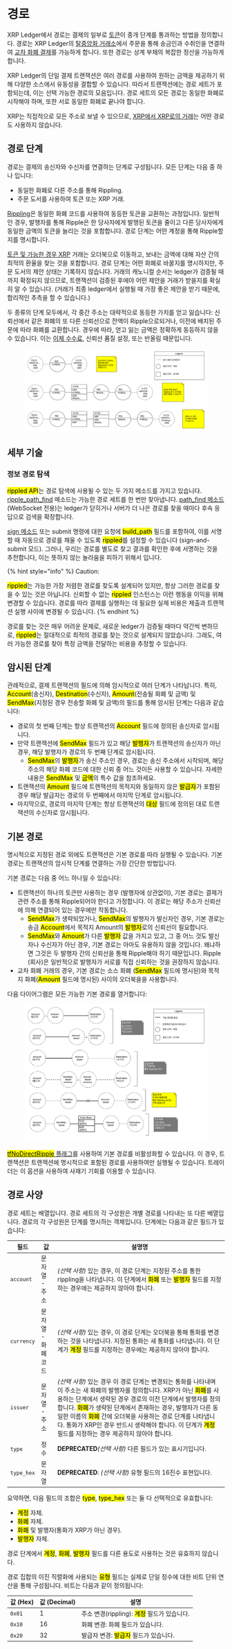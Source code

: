 # 경로

XRP Ledger에서 경로는 결제의 일부로 [토큰](./)이 중개 단계를 통과하는 방법을 정의합니다. 경로는 XRP Ledger의 [탈중앙화 거래소](../dex/)에서 주문을 통해 송금인과 수취인을 연결하여 [교차 화폐 결제](../undefined-1/undefined.md)를 가능하게 합니다. 또한 경로는 상계 부채의 복잡한 정산을 가능하게 합니다.

XRP Ledger의 단일 결제 트랜잭션은 여러 경로를 사용하여 원하는 금액을 제공하기 위해 다양한 소스에서 유동성을 결합할 수 있습니다. 따라서 트랜잭션에는 경로 세트가 포함되는데, 이는 선택 가능한 경로의 모음입니다. 경로 세트의 모든 경로는 동일한 화폐로 시작해야 하며, 또한 서로 동일한 화폐로 끝나야 합니다.

XRP는 직접적으로 모든 주소로 보낼 수 있으므로, [XRP에서 XRP로의 거래](../undefined-1/xrp.md)는 어떤 경로도 사용하지 않습니다.

## 경로 단계&#x20;

경로는 결제의 송신자와 수신자를 연결하는 단계로 구성됩니다. 모든 단계는 다음 중 하나 입니다:

* 동일한 화폐로 다른 주소를 통해 Rippling.
* 주문 도서를 사용하여 토큰 또는 XRP 거래.

[Rippling](rippling.md)은 동일한 화폐 코드를 사용하여 동등한 토큰을 교환하는 과정입니다. 일반적인 경우, 발행자를 통해 Ripple은 한 당사자에게 발행된 토큰을 줄이고 다른 당사자에게 동일한 금액의 토큰을 늘리는 것을 포함합니다. 경로 단계는 어떤 계정을 통해 Ripple할지를 명시합니다.

[토큰 및 가능한 경우 XRP](../dex/) 거래는 오더북으로 이동하고, 보내는 금액에 대해 자산 간의 최적의 환율을 찾는 것을 포함합니다. 경로 단계는 어떤 화폐로 바꿀지를 명시하지만, 주문 도서의 제안 상태는 기록하지 않습니다. 거래의 캐노니컬 순서는 ledger가 검증될 때까지 확정되지 않으므로, 트랜잭션이 검증된 후에야 어떤 제안을 거래가 받을지를 확실히 알 수 있습니다. (거래가 최종 ledger에서 실행될 때 가장 좋은 제안을 받기 때문에, 합리적인 추측을 할 수 있습니다.)

두 종류의 단계 모두에서, 각 중간 주소는 대략적으로 동등한 가치를 얻고 잃습니다: 신뢰선에서 같은 화폐의 또 다른 신뢰선으로 잔액이 Ripple으로되거나, 이전에 배치된 주문에 따라 화폐를 교환합니다. 경우에 따라, 얻고 잃는 금액은 정확하게 동등하지 않을 수 있습니다. 이는 [이체 수수료](undefined-3.md), 신뢰선 품질 설정, 또는 반올림 때문입니다.



<figure><img src="../../.gitbook/assets/Paths_1.png" alt=""><figcaption></figcaption></figure>

## 세부 기술

### 정보 경로 탐색&#x20;

<mark style="background-color:yellow;">rippled API</mark>는 경로 탐색에 사용될 수 있는 두 가지 메소드를 가지고 있습니다. [ripple\_path\_find](../../references/http-websocket-apis/api-1/undefined-2/ripple\_path\_find.md) 메소드는 가능한 경로 세트를 한 번만 찾아냅니다. [path\_find 메소드](../../references/http-websocket-apis/api-1/undefined-2/path\_find.md) (WebSocket 전용)는 ledger가 닫히거나 서버가 더 나은 경로를 찾을 때마다 후속 응답으로 검색을 확장합니다.

[sign 메소드](../../references/http-websocket-apis/api-2/undefined-3/sign.md) 또는 submit 명령에 대한 요청에 <mark style="background-color:yellow;">build\_path</mark> 필드를 포함하여, 이를 서명할 때 자동으로 경로를 채울 수 있도록 <mark style="background-color:yellow;">rippled</mark>를 설정할 수 있습니다 (sign-and-submit 모드). 그러나, 우리는 경로를 별도로 찾고 결과를 확인한 후에 서명하는 것을 추천합니다, 이는 뜻하지 않는 놀라움을 피하기 위해서 입니다.

{% hint style="info" %}
Caution:

<mark style="background-color:yellow;">rippled</mark>는 가능한 가장 저렴한 경로를 찾도록 설계되어 있지만, 항상 그러한 경로를 찾을 수 있는 것은 아닙니다. 신뢰할 수 없는 <mark style="background-color:yellow;">rippled</mark> 인스턴스는 이런 행동을 이익을 위해 변경할 수 있습니다. 경로를 따라 결제를 실행하는 데 필요한 실제 비용은 제출과 트랜잭션 실행 사이에 변경될 수 있습니다.
{% endhint %}

경로를 찾는 것은 매우 어려운 문제로, 새로운 ledger가 검증될 때마다 약간씩 변하므로, <mark style="background-color:yellow;">rippled</mark>는 절대적으로 최적의 경로를 찾는 것으로 설계되지 않았습니다. 그래도, 여러 가능한 경로를 찾아 특정 금액을 전달하는 비용을 추정할 수 있습니다.

## 암시된 단계&#x20;

관례적으로, 결제 트랜잭션의 필드에 의해 암시적으로 여러 단계가 나타납니다. 특히, <mark style="background-color:yellow;">Account</mark>(송신자), <mark style="background-color:yellow;">Destination</mark>(수신자), <mark style="background-color:yellow;">Amount</mark>(전송될 화폐 및 금액) 및 <mark style="background-color:yellow;">SendMax</mark>(지정된 경우 전송할 화폐 및 금액)의 필드를 통해 암시된 단계는 다음과 같습니다:

* 경로의 첫 번째 단계는 항상 트랜잭션의 <mark style="background-color:yellow;">Account</mark> 필드에 정의된 송신자로 암시됩니다.&#x20;
* 만약 트랜잭션에 <mark style="background-color:yellow;">SendMax</mark> 필드가 있고 해당 <mark style="background-color:yellow;">발행자</mark>가 트랜잭션의 송신자가 아닌 경우, 해당 발행자가 경로의 두 번째 단계로 암시됩니다.&#x20;
  * <mark style="background-color:yellow;">SendMax</mark>의 <mark style="background-color:yellow;">발행자</mark>가 송신 주소인 경우, 경로는 송신 주소에서 시작되며, 해당 주소의 해당 화폐 코드에 대한 신뢰 중 어느 것이든 사용할 수 있습니다. 자세한 내용은 <mark style="background-color:yellow;">SendMax</mark> 및 <mark style="background-color:yellow;">금액</mark>의 특수 값을 참조하세요.
* 트랜잭션의 <mark style="background-color:yellow;">Amount</mark> 필드에 트랜잭션의 목적지와 동일하지 않은 <mark style="background-color:yellow;">발급자</mark>가 포함된 경우 해당 발급자는 경로의 두 번째에서 마지막 단계로 암시됩니다.&#x20;
* 마지막으로, 경로의 마지막 단계는 항상 트랜잭션의 <mark style="background-color:yellow;">대상</mark> 필드에 정의된 대로 트랜잭션의 수신자로 암시됩니다.

## 기본 경로&#x20;

명시적으로 지정된 경로 외에도 트랜잭션은 기본 경로를 따라 실행될 수 있습니다. 기본 경로는 트랜잭션의 암시적 단계를 연결하는 가장 간단한 방법입니다.

기본 경로는 다음 중 어느 하나일 수 있습니다:

* 트랜잭션이 하나의 토큰만 사용하는 경우 (발행자에 상관없이), 기본 경로는 결제가 관련 주소를 통해 Ripple되어야 한다고 가정합니다. 이 경로는 해당 주소가  신뢰선에 의해 연결되어 있는 경우에만 작동합니다.&#x20;
  * <mark style="background-color:yellow;">SendMax</mark>가 생략되었거나, <mark style="background-color:yellow;">SendMax</mark>의 발행자가 발신자인 경우, 기본 경로는 송금 <mark style="background-color:yellow;">Account</mark>에서 목적지 Amount의 <mark style="background-color:yellow;">발행자</mark>로의 신뢰선이 필요합니다.&#x20;
  * <mark style="background-color:yellow;">SendMax</mark>와 <mark style="background-color:yellow;">Amount</mark>가 다른 <mark style="background-color:yellow;">발행자</mark> 값을 가지고 있고, 그 중 어느 것도 발신자나 수신자가 아닌 경우, 기본 경로는 아마도 유용하지 않을 것입니다. 왜냐하면 그것은 두 발행자 간의 신뢰선을 통해 Ripple해야 하기 때문입니다. Ripple (회사)은 일반적으로 발행자가 서로를 직접 신뢰하는 것을 권장하지 않습니다.&#x20;
* 교차 화폐 거래의 경우, 기본 경로는 소스 화폐 (<mark style="background-color:yellow;">SendMax</mark> 필드에 명시된)와 목적지 화폐(<mark style="background-color:yellow;">Amount</mark> 필드에 명시된) 사이의 오더북을을 사용합니다.&#x20;

다음 다이어그램은 모든 가능한 기본 경로를 열거합니다:

<figure><img src="../../.gitbook/assets/Path_2.png" alt=""><figcaption></figcaption></figure>

[<mark style="background-color:yellow;">tfNoDirectRipple</mark> 플래그](../../references/xrp-ledger/undefined-1/undefined-1/payment.md)를 사용하여 기본 경로를 비활성화할 수 있습니다. 이 경우, 트랜잭션은 트랜잭션에 명시적으로 포함된 경로를 사용하여만 실행될 수 있습니다. 트레이더는 이 옵션을 사용하여 사재기 기회를 이용할 수 있습니다.

## 경로 사양&#x20;

경로 세트는 배열입니다. 경로 세트의 각 구성원은 개별 경로를 나타내는 또 다른 배열입니다. 경로의 각 구성원은 단계를 명시하는 객체입니다. 단계에는 다음과 같은 필드가 있습니다:

| 필드         | 값           | 설명명                                                                                                                                                                                                                                                                                                                                                                                                                                          |
| ---------- | ----------- | -------------------------------------------------------------------------------------------------------------------------------------------------------------------------------------------------------------------------------------------------------------------------------------------------------------------------------------------------------------------------------------------------------------------------------------------- |
| `account`  | 문자열 - 주소    | _(선택 사항)_ 있는 경우, 이 경로 단계는 지정된 주소를 통한 rippling을 나타냅니다. 이 단계에서 <mark style="background-color:yellow;">화폐</mark> 또는 <mark style="background-color:yellow;">발행자</mark> 필드를 지정하는 경우에는 제공하지 않아야 합니다.                                                                                                                                                                                                                                               |
| `currency` | 문자열 - 화폐 코드 | _(선택 사항)_ 있는 경우, 이 경로 단계는 오더북을 통해 통화를 변경하는 것을 나타냅니다. 지정된 통화는 새 통화를 나타냅니다. 이 단계가 <mark style="background-color:yellow;">계정</mark> 필드를 지정하는 경우에는 제공하지 않아야 합니다.                                                                                                                                                                                                                                                                                 |
| `issuer`   | 문자열 - 주소    | _(선택 사항)_ 있는 경우 이 경로 단계는 변경되는 통화를 나타내며 이 주소는 새 화폐의 발행자를 정의합니다. XRP가 아닌 <mark style="background-color:yellow;">화폐</mark>를 사용하는 단계에서 생략된 경우 경로의 이전 단계에서 발행자를 정의합니다. <mark style="background-color:yellow;">화폐</mark>가 생략된 단계에서 존재하는 경우, 발행자가 다른 동일한 이름의 <mark style="background-color:yellow;">화폐</mark> 간에 오더북을 사용하는 경로 단계를 나타냅니다. 통화가 XRP인 경우 반드시 생략해야 합니다. 이 단계가 <mark style="background-color:yellow;">계정</mark> 필드를 지정하는 경우 제공하지 않아야 합니다. |
| `type`     | 정수          | **DEPRECATED**_(선택 사항)_ 다른 필드가 있는 표시기입니다.                                                                                                                                                                                                                                                                                                                                                                                                    |
| `type_hex` | 문자열         | **DEPRECATED**: _(선택 사항)_ 유형 필드의 16진수 표현입니다.                                                                                                                                                                                                                                                                                                                                                                                                 |

요약하면, 다음 필드의 조합은 <mark style="background-color:yellow;">type</mark>, <mark style="background-color:yellow;">type\_hex</mark> 또는 둘 다 선택적으로 유효합니다:

* <mark style="background-color:yellow;">계정</mark> 자체.&#x20;
* <mark style="background-color:yellow;">화폐</mark> 자체.&#x20;
* <mark style="background-color:yellow;">화폐</mark> 및 발행자(통화가 XRP가 아닌 경우).&#x20;
* <mark style="background-color:yellow;">발행자</mark> 자체.&#x20;

경로 단계에서 <mark style="background-color:yellow;">계정</mark>, <mark style="background-color:yellow;">화폐</mark>, <mark style="background-color:yellow;">발행자</mark> 필드를 다른 용도로 사용하는 것은 유효하지 않습니다.

경로 집합의 이진 직렬화에 사용되는 <mark style="background-color:yellow;">유형</mark> 필드는 실제로 단일 정수에 대한 비트 단위 연산을 통해 구성됩니다. 비트는 다음과 같이 정의됩니다:

| 값 (Hex) | 값 (Decimal) | 설명                                                                          |
| ------- | ----------- | --------------------------------------------------------------------------- |
| `0x01`  | 1           | 주소 변경(rippling): <mark style="background-color:yellow;">계정</mark> 필드가 있습니다. |
| `0x10`  | 16          | 화폐 변경: 화폐 필드가 있습니다.                                                         |
| `0x20`  | 32          | 발급자 변경: <mark style="background-color:yellow;">발급자</mark> 필드가 있습니다.         |
